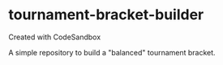 # tournament-bracket-builder

Created with CodeSandbox

A simple repository to build a "balanced" tournament bracket.
